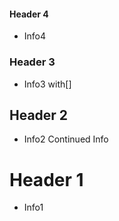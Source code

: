 #### Header 4
- Info4
### Header 3
- Info3 with[]
## Header 2
- Info2 Continued Info
# Header 1
- Info1
